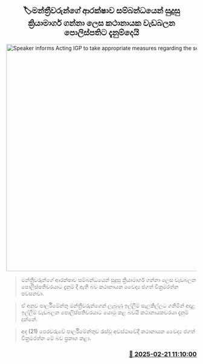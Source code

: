 <p align='center'><b><h2 align='center' title='Speaker informs Acting IGP to take appropriate measures regarding the security of MPs'>🏷මන්ත්‍රීවරුන්ගේ ආරක්ෂාව සම්බන්ධයෙන් සුදුසු ක්‍රියාමාර්ග ගන්නා ලෙස කථානායක වැඩබලන පොලිස්පතිට දැනුම්දෙයි</h2></b></p>
<p align='center'><img src='https://helakuru.sgp1.cdn.digitaloceanspaces.com/esana/images/lib/jagath-wickramarathne-ye.jpg' width='600' alt='Speaker informs Acting IGP to take appropriate measures regarding the security of MPs'></p>

> මන්ත්‍රීවරුන්ගේ ආරක්ෂාව සම්බන්ධයෙන් සුදුසු ක්‍රියාමාර්ග ගන්නා ලෙස වැඩබලන පොලිස්පතිවරයාට දැනුම් දී ඇති බව කථානායක වෛද්‍ය ජගත් වික්‍රමරත්න පවසනවා.

> ඒ අනුව පාර්ලිමේන්තු මන්ත්‍රීවරුන්ගෙන් ලැබුණු ඉල්ලීම් සැලකිල්ලට ගනිමින් අදාළ ඉල්ලීම් වැඩබලන පොලිස්පතිවරයාට යොමු කළ බවයි කථානායකවරයා දැනුම් දුන්නේ.

> අද (21) පෙරවරුවේ පාර්ලිමේන්තුව රැස්වූ අවස්ථාවේදී කථානායක වෛද්‍ය ජගත් වික්‍රමරත්න මේ බව ප්‍රකාශ කළා. 



<h3 align='right'><a href='https://www.helakuru.lk/esana/p/107687/'>📅 2025-02-21 11:10:00</a></h3>
